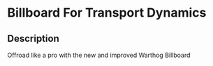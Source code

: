 # Billboard For Transport Dynamics

## Description

Offroad like a pro with the new and improved Warthog Billboard
